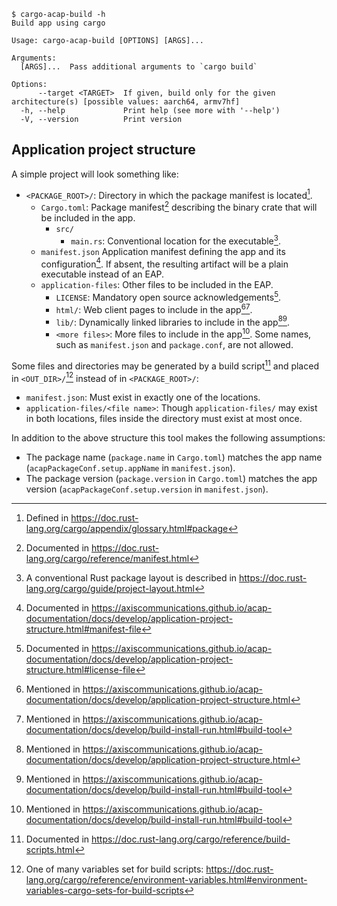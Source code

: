```console
$ cargo-acap-build -h
Build app using cargo

Usage: cargo-acap-build [OPTIONS] [ARGS]...

Arguments:
  [ARGS]...  Pass additional arguments to `cargo build`

Options:
      --target <TARGET>  If given, build only for the given architecture(s) [possible values: aarch64, armv7hf]
  -h, --help             Print help (see more with '--help')
  -V, --version          Print version
```

## Application project structure

A simple project will look something like:

- `<PACKAGE_ROOT>/`: Directory in which the package manifest is located[^1].
    - `Cargo.toml`: Package manifest[^2] describing the binary crate that will be included in the
      app.
        - `src/`
            - `main.rs`: Conventional location for the executable[^3].
    - `manifest.json` Application manifest defining the app and its configuration[^5].
      If absent, the resulting artifact will be a plain executable instead of an EAP.
    - `application-files`: Other files to be included in the EAP.
      - `LICENSE`: Mandatory open source acknowledgements[^4].
      - `html/`: Web client pages to include in the app[^6][^7].
      - `lib/`: Dynamically linked libraries to include in the app[^6][^7].
      - `<more files>`: More files to include in the app[^7].
        Some names, such as `manifest.json` and `package.conf`, are not allowed.

Some files and directories may be generated by a build script[^8] and placed in `<OUT_DIR>/`[^9] instead of in `<PACKAGE_ROOT>/`:

- `manifest.json`: Must exist in exactly one of the locations.
- `application-files/<file name>`: Though `application-files/` may exist in both locations, files inside the directory must exist at most once.

In addition to the above structure this tool makes the following assumptions:

- The package name (`package.name` in `Cargo.toml`) matches the app name (`acapPackageConf.setup.appName` in `manifest.json`).
- The package version (`package.version` in `Cargo.toml`) matches the app version (`acapPackageConf.setup.version` in `manifest.json`).

[^1]: Defined in <https://doc.rust-lang.org/cargo/appendix/glossary.html#package>
[^2]: Documented in <https://doc.rust-lang.org/cargo/reference/manifest.html>
[^3]: A conventional Rust package layout is described in <https://doc.rust-lang.org/cargo/guide/project-layout.html>
[^4]: Documented in <https://axiscommunications.github.io/acap-documentation/docs/develop/application-project-structure.html#license-file>
[^5]: Documented in <https://axiscommunications.github.io/acap-documentation/docs/develop/application-project-structure.html#manifest-file>
[^6]: Mentioned in <https://axiscommunications.github.io/acap-documentation/docs/develop/application-project-structure.html>
[^7]: Mentioned in <https://axiscommunications.github.io/acap-documentation/docs/develop/build-install-run.html#build-tool>
[^8]: Documented in <https://doc.rust-lang.org/cargo/reference/build-scripts.html>
[^9]: One of many variables set for build scripts: <https://doc.rust-lang.org/cargo/reference/environment-variables.html#environment-variables-cargo-sets-for-build-scripts>
